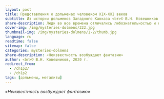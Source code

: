 ```yaml
---
layout: post
title: Представления о дольменах человеком ХIХ-ХХI веков
subtitle: Из истории дольменов Западного Кавказа <br>© В.Н. Ковешников
share-description: Люди во все времена отличались любознательностью и когда у них не хватало знаний для объяснения того или иного явления, они придумывали свои сказочные пояснения.
cover-img: /img/mysteries-dolmens/222.jpg
thumbnail-img: /img/mysteries-dolmens/1-2/thumb.jpg
language: ru
readtime: false
sitemap: false
categories: mysteries-dolmens
share-description: «Неизвестность возбуждает фантазию»
author: <br>© В.Н. Ковешников, 2020 г.
redirect_from:
  - /ch1p2/
  - /ch1p2
tags: [дольмены, мегалиты]
---
```

_«Неизвестность возбуждает фантазию»_
